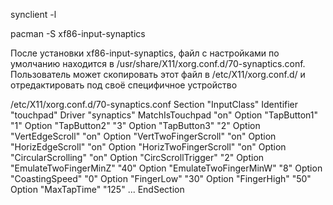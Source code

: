 

synclient -l

pacman -S xf86-input-synaptics

После установки xf86-input-synaptics, файл с настройками по умолчанию находится в /usr/share/X11/xorg.conf.d/70-synaptics.conf. Пользователь может скопировать этот файл в /etc/X11/xorg.conf.d/ и отредактировать под своё специфичное устройство

/etc/X11/xorg.conf.d/70-synaptics.conf
Section "InputClass"
    Identifier "touchpad"
    Driver "synaptics"
    MatchIsTouchpad "on"
        Option "TapButton1" "1"
        Option "TapButton2" "3"
        Option "TapButton3" "2"
        Option "VertEdgeScroll" "on"
        Option "VertTwoFingerScroll" "on"
        Option "HorizEdgeScroll" "on"
        Option "HorizTwoFingerScroll" "on"
        Option "CircularScrolling" "on"
        Option "CircScrollTrigger" "2"
        Option "EmulateTwoFingerMinZ" "40"
        Option "EmulateTwoFingerMinW" "8"
        Option "CoastingSpeed" "0"
        Option "FingerLow" "30"
        Option "FingerHigh" "50"
        Option "MaxTapTime" "125"
        ...
EndSection
